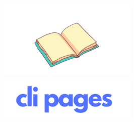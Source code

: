 <div align="center">
  <br />
  <p>
    <p float="left">
      <img src="https://raw.githubusercontent.com/jaipack17/cli-pagees/main/assets/ezgif.com-gif-maker.gif" width="400px" /> 
    </p>
    <p float="right">
      <img src="https://raw.githubusercontent.com/jaipack17/cli-pagees/main/assets/cli_pages-removebg-preview%20(1).png" width="400px" /> 
    </p>
  </p>
  <br />
<!--   <p>
    <a href="https://www.npmjs.com/package/ruxe"><img src="https://img.shields.io/npm/v/ruxe.svg?maxAge=3600" alt="NPM version" /></a>
    <a href="https://www.npmjs.com/package/ruxe"><img src="https://img.shields.io/npm/dt/ruxe.svg?maxAge=3600" alt="NPM downloads" /></a>
  </p> -->
</div>
